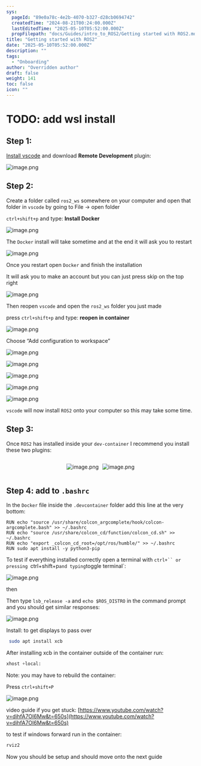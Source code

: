 ```yaml
---
sys:
  pageId: "89e0a78c-4e2b-4070-b327-d28cb0694742"
  createdTime: "2024-08-21T00:24:00.000Z"
  lastEditedTime: "2025-05-10T05:52:00.000Z"
  propFilepath: "docs/Guides/intro_to_ROS2/Getting started with ROS2.md"
title: "Getting started with ROS2"
date: "2025-05-10T05:52:00.000Z"
description: ""
tags:
  - "Onboarding"
author: "Overridden author"
draft: false
weight: 141
toc: false
icon: ""
---
```


# TODO: add wsl install

## Step 1:

[Install vscode](https://code.visualstudio.com/download) and download **Remote Development** plugin:

![image.png](https://prod-files-secure.s3.us-west-2.amazonaws.com/d518164a-d88e-44d1-a4ee-3adb3bd8bce0/efb52993-1881-4a40-b95e-6f020334f022/image.png?X-Amz-Algorithm=AWS4-HMAC-SHA256&X-Amz-Content-Sha256=UNSIGNED-PAYLOAD&X-Amz-Credential=ASIAZI2LB46643A2PAJ6%2F20250624%2Fus-west-2%2Fs3%2Faws4_request&X-Amz-Date=20250624T171024Z&X-Amz-Expires=3600&X-Amz-Security-Token=IQoJb3JpZ2luX2VjEDgaCXVzLXdlc3QtMiJHMEUCIAvcfkNvmd7eIqWNThjNAs3hkzIw%2FuGHHKnWMvmLv1RnAiEAuHcm2gSY99xKxgHsoMgPOuhZMCQdsnExNj7ZGDu081Iq%2FwMIMRAAGgw2Mzc0MjMxODM4MDUiDA6UX79%2F7K%2BoFOvf3yrcAyPTqK6rUh0%2BADiJf6JNf4aP6ldQRolIDQngYbenQf5A5hFVSy5LZfpcT%2B4DCt9t7cb97csy36WWVobS%2B1%2BizrfyV7On2DQGnTdfnYhNkhHeUN5qXit%2B%2FlWA03T5pWKe3B3F%2BCHXYcWJ0GRUadOZJ5RTYT%2B21SdD5e560mAkRVHfg2SdSY6oxs3W9%2F1nCosAaqEyPxaGYRoi%2FX8CSj5AlEy6%2FMPMLbEWVzPaVn1Ko6NPaUAjYkZoCRA%2BK2e9%2FSeOf55Q3qrRktbcmtakVBTt3TvX8DRYR37VWIXzvCrEQ2d91wwzdgn4oTo%2BP0eTS0lPbLoAXXt6fdgIOrm6c%2FSgj8ia2aHb67mT2lmKe%2Bxidbeo9sfFLe2803%2BI0NsSg4sNgL%2FsultVcezU3vJ0dF%2BvvfMWVWoldG2kKIKxLE61sW%2BQ7MeQtg7qg7fAsndjPBkuLFsp9IS3bE4kGGE%2BCevZ0Tuh4EyVA1zP6hd3jYPWTjV6VAGFnlCEGepc3YTMvxeh5qWz3QrvrOXcXljoyNejOObeFxF7TOHcvlsqsnl8WZH%2FwBh5dunoqlBYljPPU8Q8AaAX1%2BxQ%2Bdxj0kZO%2FReCPE7QdHCEfVw2nC24DQAQzc7khRZR7mtHHQ%2FrVIkQMPOP68IGOqUBB7lQzWlujBe7lM%2F0AEGfvVkstR1lzz5l4VPUKcQAxw2MkojPuUO6ArkJj3L5n3pcGvZelZLW9oR8iTXrhV8hIlC4jJ0WHqV3%2BV3arWY5IfxZqTjdrtngTyilvF0hobKllY8ydlBvrjMnFB5Oi3U588AGfhlhcAV%2Fp6oFVZhWum4BJFGk3jKYAwDVorO1JD80kq7SXo%2FTgHKXU720ialsKfsi4YnS&X-Amz-Signature=32802174f574c25c03c95438a74a73e51ef2283f6843e139ea351068e56a2077&X-Amz-SignedHeaders=host&x-amz-checksum-mode=ENABLED&x-id=GetObject)

## Step 2:

Create a folder called `ros2_ws` somewhere on your computer and open that folder in `vscode` by going to File → open folder 

`ctrl+shift+p` and type: **Install Docker**

![image.png](https://prod-files-secure.s3.us-west-2.amazonaws.com/d518164a-d88e-44d1-a4ee-3adb3bd8bce0/2269dc0e-1cd5-47ff-bceb-c04ad9b2eab0/image.png?X-Amz-Algorithm=AWS4-HMAC-SHA256&X-Amz-Content-Sha256=UNSIGNED-PAYLOAD&X-Amz-Credential=ASIAZI2LB46643A2PAJ6%2F20250624%2Fus-west-2%2Fs3%2Faws4_request&X-Amz-Date=20250624T171024Z&X-Amz-Expires=3600&X-Amz-Security-Token=IQoJb3JpZ2luX2VjEDgaCXVzLXdlc3QtMiJHMEUCIAvcfkNvmd7eIqWNThjNAs3hkzIw%2FuGHHKnWMvmLv1RnAiEAuHcm2gSY99xKxgHsoMgPOuhZMCQdsnExNj7ZGDu081Iq%2FwMIMRAAGgw2Mzc0MjMxODM4MDUiDA6UX79%2F7K%2BoFOvf3yrcAyPTqK6rUh0%2BADiJf6JNf4aP6ldQRolIDQngYbenQf5A5hFVSy5LZfpcT%2B4DCt9t7cb97csy36WWVobS%2B1%2BizrfyV7On2DQGnTdfnYhNkhHeUN5qXit%2B%2FlWA03T5pWKe3B3F%2BCHXYcWJ0GRUadOZJ5RTYT%2B21SdD5e560mAkRVHfg2SdSY6oxs3W9%2F1nCosAaqEyPxaGYRoi%2FX8CSj5AlEy6%2FMPMLbEWVzPaVn1Ko6NPaUAjYkZoCRA%2BK2e9%2FSeOf55Q3qrRktbcmtakVBTt3TvX8DRYR37VWIXzvCrEQ2d91wwzdgn4oTo%2BP0eTS0lPbLoAXXt6fdgIOrm6c%2FSgj8ia2aHb67mT2lmKe%2Bxidbeo9sfFLe2803%2BI0NsSg4sNgL%2FsultVcezU3vJ0dF%2BvvfMWVWoldG2kKIKxLE61sW%2BQ7MeQtg7qg7fAsndjPBkuLFsp9IS3bE4kGGE%2BCevZ0Tuh4EyVA1zP6hd3jYPWTjV6VAGFnlCEGepc3YTMvxeh5qWz3QrvrOXcXljoyNejOObeFxF7TOHcvlsqsnl8WZH%2FwBh5dunoqlBYljPPU8Q8AaAX1%2BxQ%2Bdxj0kZO%2FReCPE7QdHCEfVw2nC24DQAQzc7khRZR7mtHHQ%2FrVIkQMPOP68IGOqUBB7lQzWlujBe7lM%2F0AEGfvVkstR1lzz5l4VPUKcQAxw2MkojPuUO6ArkJj3L5n3pcGvZelZLW9oR8iTXrhV8hIlC4jJ0WHqV3%2BV3arWY5IfxZqTjdrtngTyilvF0hobKllY8ydlBvrjMnFB5Oi3U588AGfhlhcAV%2Fp6oFVZhWum4BJFGk3jKYAwDVorO1JD80kq7SXo%2FTgHKXU720ialsKfsi4YnS&X-Amz-Signature=f0fbcaf46544a0c24a74b91720c473302f870246f24af43a8dcaafe744f85c34&X-Amz-SignedHeaders=host&x-amz-checksum-mode=ENABLED&x-id=GetObject)

The `Docker` install will take sometime and at the end it will ask you to restart

![image.png](https://prod-files-secure.s3.us-west-2.amazonaws.com/d518164a-d88e-44d1-a4ee-3adb3bd8bce0/ed233f78-be33-4b1f-b89c-9c346c0e961e/image.png?X-Amz-Algorithm=AWS4-HMAC-SHA256&X-Amz-Content-Sha256=UNSIGNED-PAYLOAD&X-Amz-Credential=ASIAZI2LB46643A2PAJ6%2F20250624%2Fus-west-2%2Fs3%2Faws4_request&X-Amz-Date=20250624T171024Z&X-Amz-Expires=3600&X-Amz-Security-Token=IQoJb3JpZ2luX2VjEDgaCXVzLXdlc3QtMiJHMEUCIAvcfkNvmd7eIqWNThjNAs3hkzIw%2FuGHHKnWMvmLv1RnAiEAuHcm2gSY99xKxgHsoMgPOuhZMCQdsnExNj7ZGDu081Iq%2FwMIMRAAGgw2Mzc0MjMxODM4MDUiDA6UX79%2F7K%2BoFOvf3yrcAyPTqK6rUh0%2BADiJf6JNf4aP6ldQRolIDQngYbenQf5A5hFVSy5LZfpcT%2B4DCt9t7cb97csy36WWVobS%2B1%2BizrfyV7On2DQGnTdfnYhNkhHeUN5qXit%2B%2FlWA03T5pWKe3B3F%2BCHXYcWJ0GRUadOZJ5RTYT%2B21SdD5e560mAkRVHfg2SdSY6oxs3W9%2F1nCosAaqEyPxaGYRoi%2FX8CSj5AlEy6%2FMPMLbEWVzPaVn1Ko6NPaUAjYkZoCRA%2BK2e9%2FSeOf55Q3qrRktbcmtakVBTt3TvX8DRYR37VWIXzvCrEQ2d91wwzdgn4oTo%2BP0eTS0lPbLoAXXt6fdgIOrm6c%2FSgj8ia2aHb67mT2lmKe%2Bxidbeo9sfFLe2803%2BI0NsSg4sNgL%2FsultVcezU3vJ0dF%2BvvfMWVWoldG2kKIKxLE61sW%2BQ7MeQtg7qg7fAsndjPBkuLFsp9IS3bE4kGGE%2BCevZ0Tuh4EyVA1zP6hd3jYPWTjV6VAGFnlCEGepc3YTMvxeh5qWz3QrvrOXcXljoyNejOObeFxF7TOHcvlsqsnl8WZH%2FwBh5dunoqlBYljPPU8Q8AaAX1%2BxQ%2Bdxj0kZO%2FReCPE7QdHCEfVw2nC24DQAQzc7khRZR7mtHHQ%2FrVIkQMPOP68IGOqUBB7lQzWlujBe7lM%2F0AEGfvVkstR1lzz5l4VPUKcQAxw2MkojPuUO6ArkJj3L5n3pcGvZelZLW9oR8iTXrhV8hIlC4jJ0WHqV3%2BV3arWY5IfxZqTjdrtngTyilvF0hobKllY8ydlBvrjMnFB5Oi3U588AGfhlhcAV%2Fp6oFVZhWum4BJFGk3jKYAwDVorO1JD80kq7SXo%2FTgHKXU720ialsKfsi4YnS&X-Amz-Signature=f7d014d624f35a2f21ad022b8afb861769f8e516485e0edcebe6b5843a94d564&X-Amz-SignedHeaders=host&x-amz-checksum-mode=ENABLED&x-id=GetObject)

Once you restart open `Docker` and finish the installation

It will ask you to make an account but you can just press skip on the top right

![image.png](https://prod-files-secure.s3.us-west-2.amazonaws.com/d518164a-d88e-44d1-a4ee-3adb3bd8bce0/21010ad9-1659-4fd9-9f59-9932a09b2a3d/image.png?X-Amz-Algorithm=AWS4-HMAC-SHA256&X-Amz-Content-Sha256=UNSIGNED-PAYLOAD&X-Amz-Credential=ASIAZI2LB46643A2PAJ6%2F20250624%2Fus-west-2%2Fs3%2Faws4_request&X-Amz-Date=20250624T171024Z&X-Amz-Expires=3600&X-Amz-Security-Token=IQoJb3JpZ2luX2VjEDgaCXVzLXdlc3QtMiJHMEUCIAvcfkNvmd7eIqWNThjNAs3hkzIw%2FuGHHKnWMvmLv1RnAiEAuHcm2gSY99xKxgHsoMgPOuhZMCQdsnExNj7ZGDu081Iq%2FwMIMRAAGgw2Mzc0MjMxODM4MDUiDA6UX79%2F7K%2BoFOvf3yrcAyPTqK6rUh0%2BADiJf6JNf4aP6ldQRolIDQngYbenQf5A5hFVSy5LZfpcT%2B4DCt9t7cb97csy36WWVobS%2B1%2BizrfyV7On2DQGnTdfnYhNkhHeUN5qXit%2B%2FlWA03T5pWKe3B3F%2BCHXYcWJ0GRUadOZJ5RTYT%2B21SdD5e560mAkRVHfg2SdSY6oxs3W9%2F1nCosAaqEyPxaGYRoi%2FX8CSj5AlEy6%2FMPMLbEWVzPaVn1Ko6NPaUAjYkZoCRA%2BK2e9%2FSeOf55Q3qrRktbcmtakVBTt3TvX8DRYR37VWIXzvCrEQ2d91wwzdgn4oTo%2BP0eTS0lPbLoAXXt6fdgIOrm6c%2FSgj8ia2aHb67mT2lmKe%2Bxidbeo9sfFLe2803%2BI0NsSg4sNgL%2FsultVcezU3vJ0dF%2BvvfMWVWoldG2kKIKxLE61sW%2BQ7MeQtg7qg7fAsndjPBkuLFsp9IS3bE4kGGE%2BCevZ0Tuh4EyVA1zP6hd3jYPWTjV6VAGFnlCEGepc3YTMvxeh5qWz3QrvrOXcXljoyNejOObeFxF7TOHcvlsqsnl8WZH%2FwBh5dunoqlBYljPPU8Q8AaAX1%2BxQ%2Bdxj0kZO%2FReCPE7QdHCEfVw2nC24DQAQzc7khRZR7mtHHQ%2FrVIkQMPOP68IGOqUBB7lQzWlujBe7lM%2F0AEGfvVkstR1lzz5l4VPUKcQAxw2MkojPuUO6ArkJj3L5n3pcGvZelZLW9oR8iTXrhV8hIlC4jJ0WHqV3%2BV3arWY5IfxZqTjdrtngTyilvF0hobKllY8ydlBvrjMnFB5Oi3U588AGfhlhcAV%2Fp6oFVZhWum4BJFGk3jKYAwDVorO1JD80kq7SXo%2FTgHKXU720ialsKfsi4YnS&X-Amz-Signature=90d67b13551e0f49093dcbb19f64eea3e71d7d5a4bc1945d8cb5dfa25ad38c79&X-Amz-SignedHeaders=host&x-amz-checksum-mode=ENABLED&x-id=GetObject)

Then reopen `vscode` and open the `ros2_ws` folder you just made

press `ctrl+shift+p` and type: **reopen in container**

![image.png](https://prod-files-secure.s3.us-west-2.amazonaws.com/d518164a-d88e-44d1-a4ee-3adb3bd8bce0/4e93b8c2-41ad-488c-8095-c74205196118/image.png?X-Amz-Algorithm=AWS4-HMAC-SHA256&X-Amz-Content-Sha256=UNSIGNED-PAYLOAD&X-Amz-Credential=ASIAZI2LB46643A2PAJ6%2F20250624%2Fus-west-2%2Fs3%2Faws4_request&X-Amz-Date=20250624T171024Z&X-Amz-Expires=3600&X-Amz-Security-Token=IQoJb3JpZ2luX2VjEDgaCXVzLXdlc3QtMiJHMEUCIAvcfkNvmd7eIqWNThjNAs3hkzIw%2FuGHHKnWMvmLv1RnAiEAuHcm2gSY99xKxgHsoMgPOuhZMCQdsnExNj7ZGDu081Iq%2FwMIMRAAGgw2Mzc0MjMxODM4MDUiDA6UX79%2F7K%2BoFOvf3yrcAyPTqK6rUh0%2BADiJf6JNf4aP6ldQRolIDQngYbenQf5A5hFVSy5LZfpcT%2B4DCt9t7cb97csy36WWVobS%2B1%2BizrfyV7On2DQGnTdfnYhNkhHeUN5qXit%2B%2FlWA03T5pWKe3B3F%2BCHXYcWJ0GRUadOZJ5RTYT%2B21SdD5e560mAkRVHfg2SdSY6oxs3W9%2F1nCosAaqEyPxaGYRoi%2FX8CSj5AlEy6%2FMPMLbEWVzPaVn1Ko6NPaUAjYkZoCRA%2BK2e9%2FSeOf55Q3qrRktbcmtakVBTt3TvX8DRYR37VWIXzvCrEQ2d91wwzdgn4oTo%2BP0eTS0lPbLoAXXt6fdgIOrm6c%2FSgj8ia2aHb67mT2lmKe%2Bxidbeo9sfFLe2803%2BI0NsSg4sNgL%2FsultVcezU3vJ0dF%2BvvfMWVWoldG2kKIKxLE61sW%2BQ7MeQtg7qg7fAsndjPBkuLFsp9IS3bE4kGGE%2BCevZ0Tuh4EyVA1zP6hd3jYPWTjV6VAGFnlCEGepc3YTMvxeh5qWz3QrvrOXcXljoyNejOObeFxF7TOHcvlsqsnl8WZH%2FwBh5dunoqlBYljPPU8Q8AaAX1%2BxQ%2Bdxj0kZO%2FReCPE7QdHCEfVw2nC24DQAQzc7khRZR7mtHHQ%2FrVIkQMPOP68IGOqUBB7lQzWlujBe7lM%2F0AEGfvVkstR1lzz5l4VPUKcQAxw2MkojPuUO6ArkJj3L5n3pcGvZelZLW9oR8iTXrhV8hIlC4jJ0WHqV3%2BV3arWY5IfxZqTjdrtngTyilvF0hobKllY8ydlBvrjMnFB5Oi3U588AGfhlhcAV%2Fp6oFVZhWum4BJFGk3jKYAwDVorO1JD80kq7SXo%2FTgHKXU720ialsKfsi4YnS&X-Amz-Signature=8cc35611d655ac108554321603888154c4feba7c07773ab52bbc58f33f145808&X-Amz-SignedHeaders=host&x-amz-checksum-mode=ENABLED&x-id=GetObject)

Choose “Add configuration to workspace”

![image.png](https://prod-files-secure.s3.us-west-2.amazonaws.com/d518164a-d88e-44d1-a4ee-3adb3bd8bce0/9560b282-5060-4989-ba37-97e7b2c22476/image.png?X-Amz-Algorithm=AWS4-HMAC-SHA256&X-Amz-Content-Sha256=UNSIGNED-PAYLOAD&X-Amz-Credential=ASIAZI2LB46643A2PAJ6%2F20250624%2Fus-west-2%2Fs3%2Faws4_request&X-Amz-Date=20250624T171024Z&X-Amz-Expires=3600&X-Amz-Security-Token=IQoJb3JpZ2luX2VjEDgaCXVzLXdlc3QtMiJHMEUCIAvcfkNvmd7eIqWNThjNAs3hkzIw%2FuGHHKnWMvmLv1RnAiEAuHcm2gSY99xKxgHsoMgPOuhZMCQdsnExNj7ZGDu081Iq%2FwMIMRAAGgw2Mzc0MjMxODM4MDUiDA6UX79%2F7K%2BoFOvf3yrcAyPTqK6rUh0%2BADiJf6JNf4aP6ldQRolIDQngYbenQf5A5hFVSy5LZfpcT%2B4DCt9t7cb97csy36WWVobS%2B1%2BizrfyV7On2DQGnTdfnYhNkhHeUN5qXit%2B%2FlWA03T5pWKe3B3F%2BCHXYcWJ0GRUadOZJ5RTYT%2B21SdD5e560mAkRVHfg2SdSY6oxs3W9%2F1nCosAaqEyPxaGYRoi%2FX8CSj5AlEy6%2FMPMLbEWVzPaVn1Ko6NPaUAjYkZoCRA%2BK2e9%2FSeOf55Q3qrRktbcmtakVBTt3TvX8DRYR37VWIXzvCrEQ2d91wwzdgn4oTo%2BP0eTS0lPbLoAXXt6fdgIOrm6c%2FSgj8ia2aHb67mT2lmKe%2Bxidbeo9sfFLe2803%2BI0NsSg4sNgL%2FsultVcezU3vJ0dF%2BvvfMWVWoldG2kKIKxLE61sW%2BQ7MeQtg7qg7fAsndjPBkuLFsp9IS3bE4kGGE%2BCevZ0Tuh4EyVA1zP6hd3jYPWTjV6VAGFnlCEGepc3YTMvxeh5qWz3QrvrOXcXljoyNejOObeFxF7TOHcvlsqsnl8WZH%2FwBh5dunoqlBYljPPU8Q8AaAX1%2BxQ%2Bdxj0kZO%2FReCPE7QdHCEfVw2nC24DQAQzc7khRZR7mtHHQ%2FrVIkQMPOP68IGOqUBB7lQzWlujBe7lM%2F0AEGfvVkstR1lzz5l4VPUKcQAxw2MkojPuUO6ArkJj3L5n3pcGvZelZLW9oR8iTXrhV8hIlC4jJ0WHqV3%2BV3arWY5IfxZqTjdrtngTyilvF0hobKllY8ydlBvrjMnFB5Oi3U588AGfhlhcAV%2Fp6oFVZhWum4BJFGk3jKYAwDVorO1JD80kq7SXo%2FTgHKXU720ialsKfsi4YnS&X-Amz-Signature=bfc59ace928e7f1981c524f4d732e175314330dde8846d6d546f244657310603&X-Amz-SignedHeaders=host&x-amz-checksum-mode=ENABLED&x-id=GetObject)

![image.png](https://prod-files-secure.s3.us-west-2.amazonaws.com/d518164a-d88e-44d1-a4ee-3adb3bd8bce0/2ee63f81-886b-48e8-a553-dc6e5eac99e4/image.png?X-Amz-Algorithm=AWS4-HMAC-SHA256&X-Amz-Content-Sha256=UNSIGNED-PAYLOAD&X-Amz-Credential=ASIAZI2LB46643A2PAJ6%2F20250624%2Fus-west-2%2Fs3%2Faws4_request&X-Amz-Date=20250624T171024Z&X-Amz-Expires=3600&X-Amz-Security-Token=IQoJb3JpZ2luX2VjEDgaCXVzLXdlc3QtMiJHMEUCIAvcfkNvmd7eIqWNThjNAs3hkzIw%2FuGHHKnWMvmLv1RnAiEAuHcm2gSY99xKxgHsoMgPOuhZMCQdsnExNj7ZGDu081Iq%2FwMIMRAAGgw2Mzc0MjMxODM4MDUiDA6UX79%2F7K%2BoFOvf3yrcAyPTqK6rUh0%2BADiJf6JNf4aP6ldQRolIDQngYbenQf5A5hFVSy5LZfpcT%2B4DCt9t7cb97csy36WWVobS%2B1%2BizrfyV7On2DQGnTdfnYhNkhHeUN5qXit%2B%2FlWA03T5pWKe3B3F%2BCHXYcWJ0GRUadOZJ5RTYT%2B21SdD5e560mAkRVHfg2SdSY6oxs3W9%2F1nCosAaqEyPxaGYRoi%2FX8CSj5AlEy6%2FMPMLbEWVzPaVn1Ko6NPaUAjYkZoCRA%2BK2e9%2FSeOf55Q3qrRktbcmtakVBTt3TvX8DRYR37VWIXzvCrEQ2d91wwzdgn4oTo%2BP0eTS0lPbLoAXXt6fdgIOrm6c%2FSgj8ia2aHb67mT2lmKe%2Bxidbeo9sfFLe2803%2BI0NsSg4sNgL%2FsultVcezU3vJ0dF%2BvvfMWVWoldG2kKIKxLE61sW%2BQ7MeQtg7qg7fAsndjPBkuLFsp9IS3bE4kGGE%2BCevZ0Tuh4EyVA1zP6hd3jYPWTjV6VAGFnlCEGepc3YTMvxeh5qWz3QrvrOXcXljoyNejOObeFxF7TOHcvlsqsnl8WZH%2FwBh5dunoqlBYljPPU8Q8AaAX1%2BxQ%2Bdxj0kZO%2FReCPE7QdHCEfVw2nC24DQAQzc7khRZR7mtHHQ%2FrVIkQMPOP68IGOqUBB7lQzWlujBe7lM%2F0AEGfvVkstR1lzz5l4VPUKcQAxw2MkojPuUO6ArkJj3L5n3pcGvZelZLW9oR8iTXrhV8hIlC4jJ0WHqV3%2BV3arWY5IfxZqTjdrtngTyilvF0hobKllY8ydlBvrjMnFB5Oi3U588AGfhlhcAV%2Fp6oFVZhWum4BJFGk3jKYAwDVorO1JD80kq7SXo%2FTgHKXU720ialsKfsi4YnS&X-Amz-Signature=3b0e29d6256fba082a510196b7d9c596503af62bf3813de107347fff0bd010be&X-Amz-SignedHeaders=host&x-amz-checksum-mode=ENABLED&x-id=GetObject)

![image.png](https://prod-files-secure.s3.us-west-2.amazonaws.com/d518164a-d88e-44d1-a4ee-3adb3bd8bce0/ae1580b2-b048-407e-aed9-b584224a7a04/image.png?X-Amz-Algorithm=AWS4-HMAC-SHA256&X-Amz-Content-Sha256=UNSIGNED-PAYLOAD&X-Amz-Credential=ASIAZI2LB46643A2PAJ6%2F20250624%2Fus-west-2%2Fs3%2Faws4_request&X-Amz-Date=20250624T171024Z&X-Amz-Expires=3600&X-Amz-Security-Token=IQoJb3JpZ2luX2VjEDgaCXVzLXdlc3QtMiJHMEUCIAvcfkNvmd7eIqWNThjNAs3hkzIw%2FuGHHKnWMvmLv1RnAiEAuHcm2gSY99xKxgHsoMgPOuhZMCQdsnExNj7ZGDu081Iq%2FwMIMRAAGgw2Mzc0MjMxODM4MDUiDA6UX79%2F7K%2BoFOvf3yrcAyPTqK6rUh0%2BADiJf6JNf4aP6ldQRolIDQngYbenQf5A5hFVSy5LZfpcT%2B4DCt9t7cb97csy36WWVobS%2B1%2BizrfyV7On2DQGnTdfnYhNkhHeUN5qXit%2B%2FlWA03T5pWKe3B3F%2BCHXYcWJ0GRUadOZJ5RTYT%2B21SdD5e560mAkRVHfg2SdSY6oxs3W9%2F1nCosAaqEyPxaGYRoi%2FX8CSj5AlEy6%2FMPMLbEWVzPaVn1Ko6NPaUAjYkZoCRA%2BK2e9%2FSeOf55Q3qrRktbcmtakVBTt3TvX8DRYR37VWIXzvCrEQ2d91wwzdgn4oTo%2BP0eTS0lPbLoAXXt6fdgIOrm6c%2FSgj8ia2aHb67mT2lmKe%2Bxidbeo9sfFLe2803%2BI0NsSg4sNgL%2FsultVcezU3vJ0dF%2BvvfMWVWoldG2kKIKxLE61sW%2BQ7MeQtg7qg7fAsndjPBkuLFsp9IS3bE4kGGE%2BCevZ0Tuh4EyVA1zP6hd3jYPWTjV6VAGFnlCEGepc3YTMvxeh5qWz3QrvrOXcXljoyNejOObeFxF7TOHcvlsqsnl8WZH%2FwBh5dunoqlBYljPPU8Q8AaAX1%2BxQ%2Bdxj0kZO%2FReCPE7QdHCEfVw2nC24DQAQzc7khRZR7mtHHQ%2FrVIkQMPOP68IGOqUBB7lQzWlujBe7lM%2F0AEGfvVkstR1lzz5l4VPUKcQAxw2MkojPuUO6ArkJj3L5n3pcGvZelZLW9oR8iTXrhV8hIlC4jJ0WHqV3%2BV3arWY5IfxZqTjdrtngTyilvF0hobKllY8ydlBvrjMnFB5Oi3U588AGfhlhcAV%2Fp6oFVZhWum4BJFGk3jKYAwDVorO1JD80kq7SXo%2FTgHKXU720ialsKfsi4YnS&X-Amz-Signature=64598a62e84de6a247faeac0874584f151ff26ed19e162a053a63023f1540984&X-Amz-SignedHeaders=host&x-amz-checksum-mode=ENABLED&x-id=GetObject)

![image.png](https://prod-files-secure.s3.us-west-2.amazonaws.com/d518164a-d88e-44d1-a4ee-3adb3bd8bce0/53255b28-f75e-430f-b9e3-c0ac8577e42b/image.png?X-Amz-Algorithm=AWS4-HMAC-SHA256&X-Amz-Content-Sha256=UNSIGNED-PAYLOAD&X-Amz-Credential=ASIAZI2LB46643A2PAJ6%2F20250624%2Fus-west-2%2Fs3%2Faws4_request&X-Amz-Date=20250624T171024Z&X-Amz-Expires=3600&X-Amz-Security-Token=IQoJb3JpZ2luX2VjEDgaCXVzLXdlc3QtMiJHMEUCIAvcfkNvmd7eIqWNThjNAs3hkzIw%2FuGHHKnWMvmLv1RnAiEAuHcm2gSY99xKxgHsoMgPOuhZMCQdsnExNj7ZGDu081Iq%2FwMIMRAAGgw2Mzc0MjMxODM4MDUiDA6UX79%2F7K%2BoFOvf3yrcAyPTqK6rUh0%2BADiJf6JNf4aP6ldQRolIDQngYbenQf5A5hFVSy5LZfpcT%2B4DCt9t7cb97csy36WWVobS%2B1%2BizrfyV7On2DQGnTdfnYhNkhHeUN5qXit%2B%2FlWA03T5pWKe3B3F%2BCHXYcWJ0GRUadOZJ5RTYT%2B21SdD5e560mAkRVHfg2SdSY6oxs3W9%2F1nCosAaqEyPxaGYRoi%2FX8CSj5AlEy6%2FMPMLbEWVzPaVn1Ko6NPaUAjYkZoCRA%2BK2e9%2FSeOf55Q3qrRktbcmtakVBTt3TvX8DRYR37VWIXzvCrEQ2d91wwzdgn4oTo%2BP0eTS0lPbLoAXXt6fdgIOrm6c%2FSgj8ia2aHb67mT2lmKe%2Bxidbeo9sfFLe2803%2BI0NsSg4sNgL%2FsultVcezU3vJ0dF%2BvvfMWVWoldG2kKIKxLE61sW%2BQ7MeQtg7qg7fAsndjPBkuLFsp9IS3bE4kGGE%2BCevZ0Tuh4EyVA1zP6hd3jYPWTjV6VAGFnlCEGepc3YTMvxeh5qWz3QrvrOXcXljoyNejOObeFxF7TOHcvlsqsnl8WZH%2FwBh5dunoqlBYljPPU8Q8AaAX1%2BxQ%2Bdxj0kZO%2FReCPE7QdHCEfVw2nC24DQAQzc7khRZR7mtHHQ%2FrVIkQMPOP68IGOqUBB7lQzWlujBe7lM%2F0AEGfvVkstR1lzz5l4VPUKcQAxw2MkojPuUO6ArkJj3L5n3pcGvZelZLW9oR8iTXrhV8hIlC4jJ0WHqV3%2BV3arWY5IfxZqTjdrtngTyilvF0hobKllY8ydlBvrjMnFB5Oi3U588AGfhlhcAV%2Fp6oFVZhWum4BJFGk3jKYAwDVorO1JD80kq7SXo%2FTgHKXU720ialsKfsi4YnS&X-Amz-Signature=c42b16a577a7477b53285ffab5534ec1a171bc43dfcc0459408e9ad28d0eaf09&X-Amz-SignedHeaders=host&x-amz-checksum-mode=ENABLED&x-id=GetObject)

![image.png](https://prod-files-secure.s3.us-west-2.amazonaws.com/d518164a-d88e-44d1-a4ee-3adb3bd8bce0/7c562767-5af9-4ffb-97d1-327bcdf4ee00/image.png?X-Amz-Algorithm=AWS4-HMAC-SHA256&X-Amz-Content-Sha256=UNSIGNED-PAYLOAD&X-Amz-Credential=ASIAZI2LB46643A2PAJ6%2F20250624%2Fus-west-2%2Fs3%2Faws4_request&X-Amz-Date=20250624T171024Z&X-Amz-Expires=3600&X-Amz-Security-Token=IQoJb3JpZ2luX2VjEDgaCXVzLXdlc3QtMiJHMEUCIAvcfkNvmd7eIqWNThjNAs3hkzIw%2FuGHHKnWMvmLv1RnAiEAuHcm2gSY99xKxgHsoMgPOuhZMCQdsnExNj7ZGDu081Iq%2FwMIMRAAGgw2Mzc0MjMxODM4MDUiDA6UX79%2F7K%2BoFOvf3yrcAyPTqK6rUh0%2BADiJf6JNf4aP6ldQRolIDQngYbenQf5A5hFVSy5LZfpcT%2B4DCt9t7cb97csy36WWVobS%2B1%2BizrfyV7On2DQGnTdfnYhNkhHeUN5qXit%2B%2FlWA03T5pWKe3B3F%2BCHXYcWJ0GRUadOZJ5RTYT%2B21SdD5e560mAkRVHfg2SdSY6oxs3W9%2F1nCosAaqEyPxaGYRoi%2FX8CSj5AlEy6%2FMPMLbEWVzPaVn1Ko6NPaUAjYkZoCRA%2BK2e9%2FSeOf55Q3qrRktbcmtakVBTt3TvX8DRYR37VWIXzvCrEQ2d91wwzdgn4oTo%2BP0eTS0lPbLoAXXt6fdgIOrm6c%2FSgj8ia2aHb67mT2lmKe%2Bxidbeo9sfFLe2803%2BI0NsSg4sNgL%2FsultVcezU3vJ0dF%2BvvfMWVWoldG2kKIKxLE61sW%2BQ7MeQtg7qg7fAsndjPBkuLFsp9IS3bE4kGGE%2BCevZ0Tuh4EyVA1zP6hd3jYPWTjV6VAGFnlCEGepc3YTMvxeh5qWz3QrvrOXcXljoyNejOObeFxF7TOHcvlsqsnl8WZH%2FwBh5dunoqlBYljPPU8Q8AaAX1%2BxQ%2Bdxj0kZO%2FReCPE7QdHCEfVw2nC24DQAQzc7khRZR7mtHHQ%2FrVIkQMPOP68IGOqUBB7lQzWlujBe7lM%2F0AEGfvVkstR1lzz5l4VPUKcQAxw2MkojPuUO6ArkJj3L5n3pcGvZelZLW9oR8iTXrhV8hIlC4jJ0WHqV3%2BV3arWY5IfxZqTjdrtngTyilvF0hobKllY8ydlBvrjMnFB5Oi3U588AGfhlhcAV%2Fp6oFVZhWum4BJFGk3jKYAwDVorO1JD80kq7SXo%2FTgHKXU720ialsKfsi4YnS&X-Amz-Signature=58c96c0f83c2a38dc5bfa7075993cbdc8f91cdde5c4127e1e31b6ab3604e9e7a&X-Amz-SignedHeaders=host&x-amz-checksum-mode=ENABLED&x-id=GetObject)

`vscode` will now install `ROS2` onto your computer so this may take some time.

## Step 3:

Once `ROS2` has installed inside your `dev-container` I recommend you install these two plugins:

<div style="display: flex;flex-direction: row; column-gap:10px; max-width: 630px;justify-content: center;">
<div>

![image.png](https://prod-files-secure.s3.us-west-2.amazonaws.com/d518164a-d88e-44d1-a4ee-3adb3bd8bce0/3fc3d550-5a54-4ba1-ba6b-faa01cdb7369/image.png?X-Amz-Algorithm=AWS4-HMAC-SHA256&X-Amz-Content-Sha256=UNSIGNED-PAYLOAD&X-Amz-Credential=ASIAZI2LB466VBRBQBVM%2F20250624%2Fus-west-2%2Fs3%2Faws4_request&X-Amz-Date=20250624T171028Z&X-Amz-Expires=3600&X-Amz-Security-Token=IQoJb3JpZ2luX2VjEDgaCXVzLXdlc3QtMiJHMEUCIBG3jX577rnCdD9emcDf3xK2rNX3NaTV9LTzsWkvwi9JAiEAk%2FVm%2FEQNPPjaQ7EcPL%2BdX7A%2FtS5rp8skEfKZOgJVUIwq%2FwMIMRAAGgw2Mzc0MjMxODM4MDUiDF%2Bik7sI9DHZIjJYXircA%2BKvGRQ2P6XXbUQxnsxBwLSYcuJYJ9yZ12iEsub%2FrtpvDuZF4u37y3Tf3WFfZRvXkz%2B1LoE4cB3ZCVD4tMY98UYuRPGcaCd3eh0vm5kZwhZkwjCVs6YPy2DwP2GGtZnAQOTWpZeW9QHS9EoVnaMcGFWfOdhkMHtWBhSl9bVoGTL8wF%2BOog13UrrsGa8bMRqfZhH%2FPSB5dIZIC65zvIzezaFOMlUVVtYYiOqdc52%2FbHRdubutYa7Is%2F6kkwzD6cVo%2BCR5Z4SXDlW8EHawSz8kAu1fduMQZVkL4j6l7laoUJXGMkNxw25FBixbJd%2FB8hjSNtkVTiK2d%2BSjzO9LNxEb5yjm0grkCusYkNHeW5zGVDtBvm9pk%2FtunG2DuFxz%2FNPs6XQrz%2F9djDbE7niL%2FLkuCgHyetYnlZGaZlj4VpsjFUe776X4t131EfArTEgaPySTjAqie5lu%2BNf2ycErsHGsbQzZrIabx7hKIqM%2BQwBJseK7D%2BQbCBqGYuEWiq6M8SSSDD5VNp9I782S%2B3ibGlpl8TOq5bNOvTRk4o2rJSJZMG05BlndiuJj%2BGVWQb7OXwRwWPhHacmEYSTaur8vBm4MIxZSn0ZwJ2qTZvGApntltOt%2FxLrHcCktu0%2BeXGhzMOiQ68IGOqUBBuUcFLKDX%2BzvduvSv2nsbtnBj%2BEoYywiJpa2JW%2Bk1CjugPVQx8Pp%2FR29CtZhJG8khAFAyUuTrDkGSS6i0gH1%2FlFJpNnuSGsn%2FA1XXgyA1bmpwrPWJ%2Fh81GlzbbkQP1J680z45EZSQrGyFGBbz7v0kTcaEypZUXedQi7r7m1ZKh%2BJzcmuDR9HliZRrm4rzFlCKl0JvoYdzhWp7fuk7%2FLDirAW4la4&X-Amz-Signature=1df69aaee529dd5eb9bc9fc6963ccd74348b2accbef69c1c466051c673b4b369&X-Amz-SignedHeaders=host&x-amz-checksum-mode=ENABLED&x-id=GetObject)

</div>
<div>

![image.png](https://prod-files-secure.s3.us-west-2.amazonaws.com/d518164a-d88e-44d1-a4ee-3adb3bd8bce0/d994cc66-13c2-4093-a5a3-f84cf4601a82/image.png?X-Amz-Algorithm=AWS4-HMAC-SHA256&X-Amz-Content-Sha256=UNSIGNED-PAYLOAD&X-Amz-Credential=ASIAZI2LB4665NH7TCAR%2F20250624%2Fus-west-2%2Fs3%2Faws4_request&X-Amz-Date=20250624T171029Z&X-Amz-Expires=3600&X-Amz-Security-Token=IQoJb3JpZ2luX2VjEDgaCXVzLXdlc3QtMiJHMEUCIQCRdYtrxDw%2FbOQajKPxQ7vyZOkUwVG1wFPsXpYhWmBxjQIgFb2zKvFYO0PnSdxi%2B7EAS8GHJV7Md6hQ422DSsR79Z8q%2FwMIMRAAGgw2Mzc0MjMxODM4MDUiDHCdnUheZp73%2F6Lk0yrcA8KgSX93c1cmPkMTz4XMFLSK%2BEU3NPAWtJd0FVw8T0tHU0GgRVMVlY6I4f8eaFhMQ7UNWw9HMtzVf9U83zg%2BdNmnX3U991NtxTgvJEoAfh0WdKMrx18QYegzLdKFeYmO3HPxykUU1F0%2FMcO1Iv%2BNDyqhf4aqAcJvhldbUI59nGMBY5h2G%2BItILvb84BSJncFj8Jp%2F3joRMVDYRyeLgxPKsVSc%2BjkUB4S%2FOOClqm4VByyG%2F0LFGoVkY7timi1ImW9X2w2fg6Q%2Fvel%2BLlrGggfTZEimIyn8bhq0w31BvwYsIaagagFBqaNpD0%2BtGGUmqETgbhwgMJSgXtg2mEW6fc5ZXRKk4rHYBnJ41%2Fta2tfiOHzxMJm37V%2BJpfUFDa%2FNKwhMQ38P0ztCuoe5x5O3%2B0Vo9J0DCthJMuUgDlYJoV%2BuFdrdV4hc6tY4DIh%2FiE7lzmqDeNWA2RQ7vOpIdJkc3mOsZqEvydSwTl5Cy1a8LCkr7DvwKhn2tLT%2BDwUbo4%2BDd2koFiKppuC81yQuDkrycRVx2HiULaUBUuZcVZyI9YW0YhRARoclRnxbS5XcdTNugwUhiFYP%2FGqyGosE%2B%2FoHSO6rDKL1X3mgSJWstU4CV2VvXGLO6FGYeCHfeZdoaLNMKCR68IGOqUBMgkdan819%2F2FZxv4dv8HdtMJg2gUxUNEgg4sapUA%2BM0zt3pOybOks96ppCGe4K2py8eTZe8H2JGM%2FFP5odMst1dljtR7YWv4MBM2mDqFikZ0K93XJJklGOeSKPIkKe6n59NJDC%2FU4uqxJQ0FMm%2FfoqN7gD9w68f2fRpMafi2Uueh6HvUvmAL6HxMmpTkO%2BDMO4e0Q%2BWvgWMY7zqkqY%2BjilFcEfRH&X-Amz-Signature=00fb11ee6e443eb520cf4c14e295b3bebbf76237ac884905b61c565061677819&X-Amz-SignedHeaders=host&x-amz-checksum-mode=ENABLED&x-id=GetObject)

</div>
</div>

## Step 4: add to `.bashrc`

In the `Docker` file inside the `.devcontainer` folder add this line at the very bottom: 

```docker
RUN echo "source /usr/share/colcon_argcomplete/hook/colcon-argcomplete.bash" >> ~/.bashrc
RUN echo "source /usr/share/colcon_cd/function/colcon_cd.sh" >> ~/.bashrc
RUN echo "export _colcon_cd_root=/opt/ros/humble/" >> ~/.bashrc
RUN sudo apt install -y python3-pip 
```

To test if everything installed correctly open a terminal with `ctrl+`` or pressing `ctrl+shift+p` and typing `toggle terminal`:

![image.png](https://prod-files-secure.s3.us-west-2.amazonaws.com/d518164a-d88e-44d1-a4ee-3adb3bd8bce0/6a4943d8-b04e-4c02-9a58-775f3384d1a5/image.png?X-Amz-Algorithm=AWS4-HMAC-SHA256&X-Amz-Content-Sha256=UNSIGNED-PAYLOAD&X-Amz-Credential=ASIAZI2LB46643A2PAJ6%2F20250624%2Fus-west-2%2Fs3%2Faws4_request&X-Amz-Date=20250624T171024Z&X-Amz-Expires=3600&X-Amz-Security-Token=IQoJb3JpZ2luX2VjEDgaCXVzLXdlc3QtMiJHMEUCIAvcfkNvmd7eIqWNThjNAs3hkzIw%2FuGHHKnWMvmLv1RnAiEAuHcm2gSY99xKxgHsoMgPOuhZMCQdsnExNj7ZGDu081Iq%2FwMIMRAAGgw2Mzc0MjMxODM4MDUiDA6UX79%2F7K%2BoFOvf3yrcAyPTqK6rUh0%2BADiJf6JNf4aP6ldQRolIDQngYbenQf5A5hFVSy5LZfpcT%2B4DCt9t7cb97csy36WWVobS%2B1%2BizrfyV7On2DQGnTdfnYhNkhHeUN5qXit%2B%2FlWA03T5pWKe3B3F%2BCHXYcWJ0GRUadOZJ5RTYT%2B21SdD5e560mAkRVHfg2SdSY6oxs3W9%2F1nCosAaqEyPxaGYRoi%2FX8CSj5AlEy6%2FMPMLbEWVzPaVn1Ko6NPaUAjYkZoCRA%2BK2e9%2FSeOf55Q3qrRktbcmtakVBTt3TvX8DRYR37VWIXzvCrEQ2d91wwzdgn4oTo%2BP0eTS0lPbLoAXXt6fdgIOrm6c%2FSgj8ia2aHb67mT2lmKe%2Bxidbeo9sfFLe2803%2BI0NsSg4sNgL%2FsultVcezU3vJ0dF%2BvvfMWVWoldG2kKIKxLE61sW%2BQ7MeQtg7qg7fAsndjPBkuLFsp9IS3bE4kGGE%2BCevZ0Tuh4EyVA1zP6hd3jYPWTjV6VAGFnlCEGepc3YTMvxeh5qWz3QrvrOXcXljoyNejOObeFxF7TOHcvlsqsnl8WZH%2FwBh5dunoqlBYljPPU8Q8AaAX1%2BxQ%2Bdxj0kZO%2FReCPE7QdHCEfVw2nC24DQAQzc7khRZR7mtHHQ%2FrVIkQMPOP68IGOqUBB7lQzWlujBe7lM%2F0AEGfvVkstR1lzz5l4VPUKcQAxw2MkojPuUO6ArkJj3L5n3pcGvZelZLW9oR8iTXrhV8hIlC4jJ0WHqV3%2BV3arWY5IfxZqTjdrtngTyilvF0hobKllY8ydlBvrjMnFB5Oi3U588AGfhlhcAV%2Fp6oFVZhWum4BJFGk3jKYAwDVorO1JD80kq7SXo%2FTgHKXU720ialsKfsi4YnS&X-Amz-Signature=f21083617150487104ede34293bdc273c1f239acf5f79f269ccbea05eb45336d&X-Amz-SignedHeaders=host&x-amz-checksum-mode=ENABLED&x-id=GetObject)

then 

Then type `lsb_release -a` and `echo $ROS_DISTRO` in the command prompt and you should get similar responses:

![image.png](https://prod-files-secure.s3.us-west-2.amazonaws.com/d518164a-d88e-44d1-a4ee-3adb3bd8bce0/3e635dec-a805-4e85-8b9e-d000e5b71a4e/image.png?X-Amz-Algorithm=AWS4-HMAC-SHA256&X-Amz-Content-Sha256=UNSIGNED-PAYLOAD&X-Amz-Credential=ASIAZI2LB46643A2PAJ6%2F20250624%2Fus-west-2%2Fs3%2Faws4_request&X-Amz-Date=20250624T171024Z&X-Amz-Expires=3600&X-Amz-Security-Token=IQoJb3JpZ2luX2VjEDgaCXVzLXdlc3QtMiJHMEUCIAvcfkNvmd7eIqWNThjNAs3hkzIw%2FuGHHKnWMvmLv1RnAiEAuHcm2gSY99xKxgHsoMgPOuhZMCQdsnExNj7ZGDu081Iq%2FwMIMRAAGgw2Mzc0MjMxODM4MDUiDA6UX79%2F7K%2BoFOvf3yrcAyPTqK6rUh0%2BADiJf6JNf4aP6ldQRolIDQngYbenQf5A5hFVSy5LZfpcT%2B4DCt9t7cb97csy36WWVobS%2B1%2BizrfyV7On2DQGnTdfnYhNkhHeUN5qXit%2B%2FlWA03T5pWKe3B3F%2BCHXYcWJ0GRUadOZJ5RTYT%2B21SdD5e560mAkRVHfg2SdSY6oxs3W9%2F1nCosAaqEyPxaGYRoi%2FX8CSj5AlEy6%2FMPMLbEWVzPaVn1Ko6NPaUAjYkZoCRA%2BK2e9%2FSeOf55Q3qrRktbcmtakVBTt3TvX8DRYR37VWIXzvCrEQ2d91wwzdgn4oTo%2BP0eTS0lPbLoAXXt6fdgIOrm6c%2FSgj8ia2aHb67mT2lmKe%2Bxidbeo9sfFLe2803%2BI0NsSg4sNgL%2FsultVcezU3vJ0dF%2BvvfMWVWoldG2kKIKxLE61sW%2BQ7MeQtg7qg7fAsndjPBkuLFsp9IS3bE4kGGE%2BCevZ0Tuh4EyVA1zP6hd3jYPWTjV6VAGFnlCEGepc3YTMvxeh5qWz3QrvrOXcXljoyNejOObeFxF7TOHcvlsqsnl8WZH%2FwBh5dunoqlBYljPPU8Q8AaAX1%2BxQ%2Bdxj0kZO%2FReCPE7QdHCEfVw2nC24DQAQzc7khRZR7mtHHQ%2FrVIkQMPOP68IGOqUBB7lQzWlujBe7lM%2F0AEGfvVkstR1lzz5l4VPUKcQAxw2MkojPuUO6ArkJj3L5n3pcGvZelZLW9oR8iTXrhV8hIlC4jJ0WHqV3%2BV3arWY5IfxZqTjdrtngTyilvF0hobKllY8ydlBvrjMnFB5Oi3U588AGfhlhcAV%2Fp6oFVZhWum4BJFGk3jKYAwDVorO1JD80kq7SXo%2FTgHKXU720ialsKfsi4YnS&X-Amz-Signature=633e63b304e155ed6ffaf75c8e1e018184bc7942918eda23376b4e166e9605d4&X-Amz-SignedHeaders=host&x-amz-checksum-mode=ENABLED&x-id=GetObject)

Install:  to get displays to pass over

```bash
 sudo apt install xcb
```

After installing xcb in the container outside of the container run:

```python
xhost +local:
```

Note: you may have to rebuild the container:

Press `ctrl+shift+P`

![image.png](https://prod-files-secure.s3.us-west-2.amazonaws.com/d518164a-d88e-44d1-a4ee-3adb3bd8bce0/6c2be660-2618-4c38-9c26-53554f7a0b7b/image.png?X-Amz-Algorithm=AWS4-HMAC-SHA256&X-Amz-Content-Sha256=UNSIGNED-PAYLOAD&X-Amz-Credential=ASIAZI2LB46643A2PAJ6%2F20250624%2Fus-west-2%2Fs3%2Faws4_request&X-Amz-Date=20250624T171024Z&X-Amz-Expires=3600&X-Amz-Security-Token=IQoJb3JpZ2luX2VjEDgaCXVzLXdlc3QtMiJHMEUCIAvcfkNvmd7eIqWNThjNAs3hkzIw%2FuGHHKnWMvmLv1RnAiEAuHcm2gSY99xKxgHsoMgPOuhZMCQdsnExNj7ZGDu081Iq%2FwMIMRAAGgw2Mzc0MjMxODM4MDUiDA6UX79%2F7K%2BoFOvf3yrcAyPTqK6rUh0%2BADiJf6JNf4aP6ldQRolIDQngYbenQf5A5hFVSy5LZfpcT%2B4DCt9t7cb97csy36WWVobS%2B1%2BizrfyV7On2DQGnTdfnYhNkhHeUN5qXit%2B%2FlWA03T5pWKe3B3F%2BCHXYcWJ0GRUadOZJ5RTYT%2B21SdD5e560mAkRVHfg2SdSY6oxs3W9%2F1nCosAaqEyPxaGYRoi%2FX8CSj5AlEy6%2FMPMLbEWVzPaVn1Ko6NPaUAjYkZoCRA%2BK2e9%2FSeOf55Q3qrRktbcmtakVBTt3TvX8DRYR37VWIXzvCrEQ2d91wwzdgn4oTo%2BP0eTS0lPbLoAXXt6fdgIOrm6c%2FSgj8ia2aHb67mT2lmKe%2Bxidbeo9sfFLe2803%2BI0NsSg4sNgL%2FsultVcezU3vJ0dF%2BvvfMWVWoldG2kKIKxLE61sW%2BQ7MeQtg7qg7fAsndjPBkuLFsp9IS3bE4kGGE%2BCevZ0Tuh4EyVA1zP6hd3jYPWTjV6VAGFnlCEGepc3YTMvxeh5qWz3QrvrOXcXljoyNejOObeFxF7TOHcvlsqsnl8WZH%2FwBh5dunoqlBYljPPU8Q8AaAX1%2BxQ%2Bdxj0kZO%2FReCPE7QdHCEfVw2nC24DQAQzc7khRZR7mtHHQ%2FrVIkQMPOP68IGOqUBB7lQzWlujBe7lM%2F0AEGfvVkstR1lzz5l4VPUKcQAxw2MkojPuUO6ArkJj3L5n3pcGvZelZLW9oR8iTXrhV8hIlC4jJ0WHqV3%2BV3arWY5IfxZqTjdrtngTyilvF0hobKllY8ydlBvrjMnFB5Oi3U588AGfhlhcAV%2Fp6oFVZhWum4BJFGk3jKYAwDVorO1JD80kq7SXo%2FTgHKXU720ialsKfsi4YnS&X-Amz-Signature=773a91cc2541b2d78704cca09b38589a50717c8c44823b032ea9861aecfd846e&X-Amz-SignedHeaders=host&x-amz-checksum-mode=ENABLED&x-id=GetObject)

video guide if you get stuck: [https://www.youtube.com/watch?v=dihfA7Ol6Mw&t=650s](https://www.youtube.com/watch?v=dihfA7Ol6Mw&t=650s)

to test if windows forward run in the container:

```bash
rviz2
```

Now you should be setup and should move onto the next guide 
